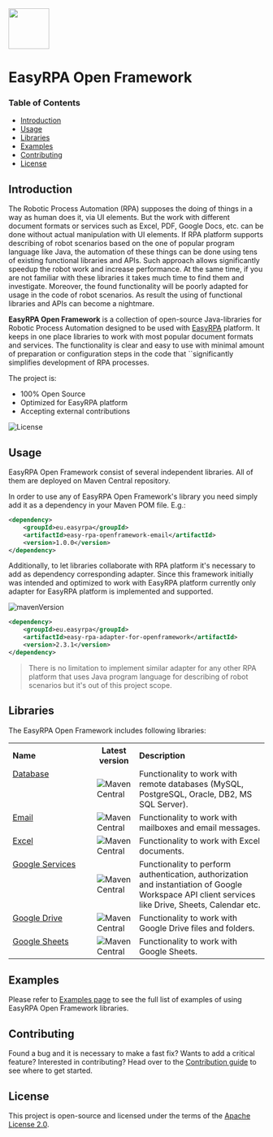 
<img height="80px" src="https://i.postimg.cc/FKDhP2kT/Easy-RPA-Full-Logo.png">

# EasyRPA Open Framework

### Table of Contents
* [Introduction](#introduction)
* [Usage](#usage)
* [Libraries](#libraries)
* [Examples](#examples)
* [Contributing](#contributing)
* [License](#license)

## Introduction

The Robotic Process Automation (RPA) supposes the doing of things in a way as human does it, via UI elements. But the 
work with different document formats or services such as Excel, PDF, Google Docs, etc. can be done without actual 
manipulation with UI elements. If RPA platform supports describing of robot scenarios based on the one of popular 
program language like Java, the automation of these things can be done using tens of existing functional libraries 
and APIs. Such approach allows significantly speedup the robot work and increase performance. At the same time, if you 
are not familiar with these libraries it takes much time to find them and investigate. Moreover, the found 
functionality will be poorly adapted for usage in the code of robot scenarios. As result the using of functional 
libraries and APIs can become a nightmare. 

**EasyRPA Open Framework** is a collection of open-source Java-libraries for Robotic Process Automation designed to be 
used with [EasyRPA](http://easyrpa.eu) platform. It keeps in one place libraries to work with most popular document 
formats and services. The functionality is clear and easy to use with minimal amount of preparation or configuration 
steps in the code that ``significantly simplifies development of RPA processes.

The project is:
- 100% Open Source
- Optimized for EasyRPA platform
- Accepting external contributions

![License](https://img.shields.io/github/license/easy-rpa/openframework?color=blue)

## Usage

EasyRPA Open Framework consist of several independent libraries. All of them are deployed on Maven Central repository.

In order to use any of EasyRPA Open Framework's library you need simply add it as a dependency in your Maven POM file. 
E.g.:
```xml
<dependency>
    <groupId>eu.easyrpa</groupId>
    <artifactId>easy-rpa-openframework-email</artifactId>
    <version>1.0.0</version>
</dependency>
```

Additionally, to let libraries collaborate with RPA platform it's necessary to add as dependency corresponding adapter. 
Since this framework initially was intended and optimized to work with EasyRPA platform currently only adapter for 
EasyRPA platform is implemented and supported.

![mavenVersion](https://img.shields.io/maven-central/v/eu.easyrpa/easy-rpa-adapter-for-openframework)
```xml
<dependency>
    <groupId>eu.easyrpa</groupId>
    <artifactId>easy-rpa-adapter-for-openframework</artifactId>
    <version>2.3.1</version>
</dependency>
```

> There is no limitation to implement similar adapter for any other RPA platform that uses Java program language for 
> describing of robot scenarios but it's out of this project scope.  

## Libraries

The EasyRPA Open Framework includes following libraries:

<table>
    <tr>
        <th align="left" width="150px">Name</th>
        <th align="center">Latest version</th>
        <th align="left">Description</th>
    </tr>
    <tr>
        <td valign="top"><a href="/libraries/database">Database</a></td>
        <td><img alt="Maven Central" src="https://img.shields.io/maven-central/v/eu.easyrpa/easy-rpa-openframework-database"></td>
        <td>
            Functionality to work with remote databases (MySQL, PostgreSQL, Oracle, DB2, MS SQL Server).
        </td>
    </tr>
    <tr>
        <td valign="top"><a href="/libraries/email">Email</a></td>
        <td><img alt="Maven Central" src="https://img.shields.io/maven-central/v/eu.easyrpa/easy-rpa-openframework-email"></td>
        <td>
            Functionality to work with mailboxes and email messages.
        </td>
    </tr>
    <tr>
        <td valign="top"><a href="/libraries/excel">Excel</a></td>
        <td><img alt="Maven Central" src="https://img.shields.io/maven-central/v/eu.easyrpa/easy-rpa-openframework-excel"></td>
        <td>
            Functionality to work with Excel documents.
        </td>
    </tr>
    <tr>
        <td valign="top"><a href="/libraries/google-services">Google Services</a></td>
        <td><img alt="Maven Central" src="https://img.shields.io/maven-central/v/eu.easyrpa/easy-rpa-openframework-google-services"></td>
        <td>
            Functionality to perform authentication, authorization and instantiation of Google Workspace API client 
            services like Drive, Sheets, Calendar etc.
        </td>
    </tr>   
    <tr>
        <td valign="top"><a href="/libraries/google-drive">Google Drive</a></td>
        <td><img alt="Maven Central" src="https://img.shields.io/maven-central/v/eu.easyrpa/easy-rpa-openframework-google-drive"></td>        
        <td>
            Functionality to work with Google Drive files and folders. 
        </td>
    </tr>
    <tr>
        <td valign="top"><a href="/libraries/google-sheets">Google Sheets</a></td>
        <td><img alt="Maven Central" src="https://img.shields.io/maven-central/v/eu.easyrpa/easy-rpa-openframework-google-sheets"></td>        
        <td>
            Functionality to work with Google Sheets. 
        </td>
    </tr>
</table> 

## Examples

Please refer to [Examples page](examples) to see the full list of examples of using EasyRPA Open Framework 
libraries.

## Contributing

Found a bug and it is necessary to make a fast fix? Wants to add a critical feature? Interested in contributing? Head 
over to the [Contribution guide](.github/CONTRIBUTING.md) to see where to get started.

## License
This project is open-source and licensed under the terms of the [Apache License 2.0](https://apache.org/licenses/LICENSE-2.0).
